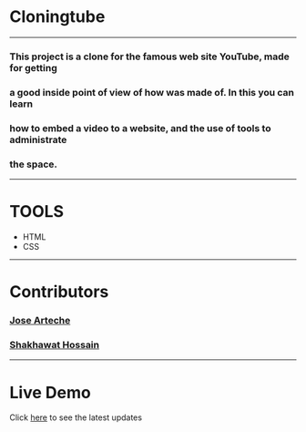 # Cloningtube
---
### This project is a clone for the famous web site YouTube, made for getting
### a good inside point of view of how was made of.   In this you can learn
### how to embed a video to a website, and the use of tools to administrate
### the space.
---
# TOOLS
- HTML
- CSS
---
# Contributors

### [Jose Arteche](https://github.com/trillianjose)
### [Shakhawat Hossain](https://github.com/shshamim63)
---
# Live Demo

Click [here](https://raw.githack.com/trillianjose/Cloningtube/Development/Cloningtube.html) to see the latest updates 
